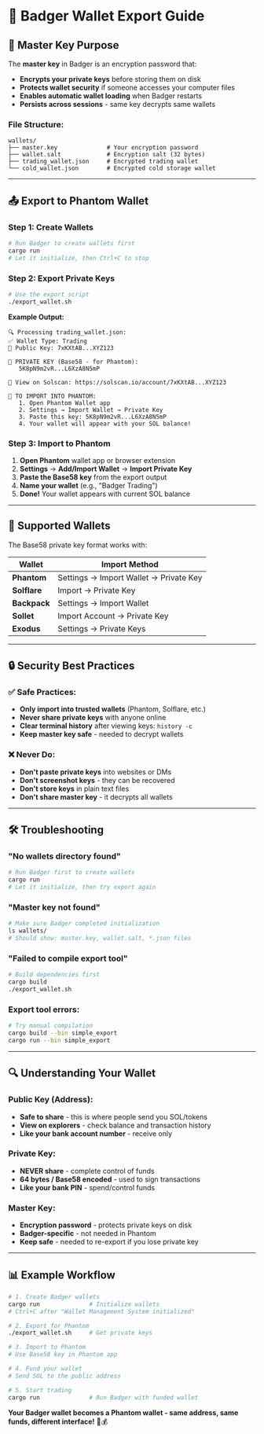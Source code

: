 # 📱 Badger Wallet Export Guide

## 🔑 Master Key Purpose

The **master key** in Badger is an encryption password that:
- **Encrypts your private keys** before storing them on disk
- **Protects wallet security** if someone accesses your computer files
- **Enables automatic wallet loading** when Badger restarts
- **Persists across sessions** - same key decrypts same wallets

### File Structure:
```
wallets/
├── master.key              # Your encryption password
├── wallet.salt             # Encryption salt (32 bytes)
├── trading_wallet.json     # Encrypted trading wallet
└── cold_wallet.json        # Encrypted cold storage wallet
```

---

## 📤 Export to Phantom Wallet

### Step 1: Create Wallets
```bash
# Run Badger to create wallets first
cargo run
# Let it initialize, then Ctrl+C to stop
```

### Step 2: Export Private Keys
```bash
# Use the export script
./export_wallet.sh
```

**Example Output:**
```
🔍 Processing trading_wallet.json:
✅ Wallet Type: Trading
📍 Public Key: 7xKXtAB...XYZ123

🔐 PRIVATE KEY (Base58 - for Phantom):
   5K8pN9m2vR...L6XzA8N5mP

🔗 View on Solscan: https://solscan.io/account/7xKXtAB...XYZ123

📱 TO IMPORT INTO PHANTOM:
   1. Open Phantom Wallet app
   2. Settings → Import Wallet → Private Key
   3. Paste this key: 5K8pN9m2vR...L6XzA8N5mP
   4. Your wallet will appear with your SOL balance!
```

### Step 3: Import to Phantom
1. **Open Phantom** wallet app or browser extension
2. **Settings** → **Add/Import Wallet** → **Import Private Key**
3. **Paste the Base58 key** from the export output
4. **Name your wallet** (e.g., "Badger Trading")
5. **Done!** Your wallet appears with current SOL balance

---

## 🦄 Supported Wallets

The Base58 private key format works with:

| Wallet | Import Method |
|--------|---------------|
| **Phantom** | Settings → Import Wallet → Private Key |
| **Solflare** | Import → Private Key |
| **Backpack** | Settings → Import Wallet |
| **Sollet** | Import Account → Private Key |
| **Exodus** | Settings → Private Keys |

---

## 🔒 Security Best Practices

### ✅ Safe Practices:
- **Only import into trusted wallets** (Phantom, Solflare, etc.)
- **Never share private keys** with anyone online
- **Clear terminal history** after viewing keys: `history -c`
- **Keep master key safe** - needed to decrypt wallets

### ❌ Never Do:
- **Don't paste private keys** into websites or DMs
- **Don't screenshot keys** - they can be recovered
- **Don't store keys** in plain text files
- **Don't share master key** - it decrypts all wallets

---

## 🛠️ Troubleshooting

### "No wallets directory found"
```bash
# Run Badger first to create wallets
cargo run
# Let it initialize, then try export again
```

### "Master key not found"
```bash
# Make sure Badger completed initialization
ls wallets/
# Should show: master.key, wallet.salt, *.json files
```

### "Failed to compile export tool"
```bash
# Build dependencies first
cargo build
./export_wallet.sh
```

### Export tool errors:
```bash
# Try manual compilation
cargo build --bin simple_export
cargo run --bin simple_export
```

---

## 🔍 Understanding Your Wallet

### Public Key (Address):
- **Safe to share** - this is where people send you SOL/tokens
- **View on explorers** - check balance and transaction history
- **Like your bank account number** - receive only

### Private Key:
- **NEVER share** - complete control of funds
- **64 bytes / Base58 encoded** - used to sign transactions  
- **Like your bank PIN** - spend/control funds

### Master Key:
- **Encryption password** - protects private keys on disk
- **Badger-specific** - not needed in Phantom
- **Keep safe** - needed to re-export if you lose private key

---

## 📊 Example Workflow

```bash
# 1. Create Badger wallets
cargo run              # Initialize wallets
# Ctrl+C after "Wallet Management System initialized"

# 2. Export for Phantom
./export_wallet.sh     # Get private keys

# 3. Import to Phantom
# Use Base58 key in Phantom app

# 4. Fund your wallet
# Send SOL to the public address

# 5. Start trading
cargo run              # Run Badger with funded wallet
```

**Your Badger wallet becomes a Phantom wallet - same address, same funds, different interface!** 🔄💰